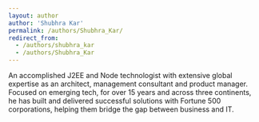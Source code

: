 ```yaml
---
layout: author
author: 'Shubhra Kar'
permalink: /authors/Shubhra_Kar/
redirect_from:
  - /authors/shubhra_kar
  - /authors/Shubhra_Kar
---
```

An accomplished J2EE and Node technologist with extensive global expertise as an architect, management consultant and product manager. Focused on emerging tech, for over 15 years and across three continents, he has built and delivered successful solutions with Fortune 500 corporations, helping them bridge the gap between business and IT.